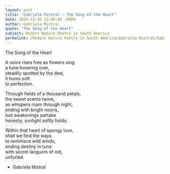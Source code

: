 ```yaml
---
layout: post
title: "Gabriela Mistral - The Song of the Heart"
date: 2024-12-30 12:00:00 -0000
author: Gabriela Mistral
quote: "The Song of the Heart"
subject: Modern Nature Poetry in South America
permalink: /Modern Nature Poetry in South America/Gabriela Mistral/Gabriela Mistral - The Song of the Heart
---
```


The Song of the Heart

A voice rises free as flowers sing  
a tune hovering over,  
steadily spotted by the dew,  
it hums soft  
to perfection.  

Through fields of a thousand petals,  
the sweet scents twine,  
as whispers roam through night,  
ending with bright noons,  
lost awakenings partake  
honesty, sunlight softly holds.  

Within that heart of spongy love,  
shall we find the ways  
to reminisce wild winds,  
ending destiny in tune  
with secret languors of old,  
unfurled.

- Gabriela Mistral
